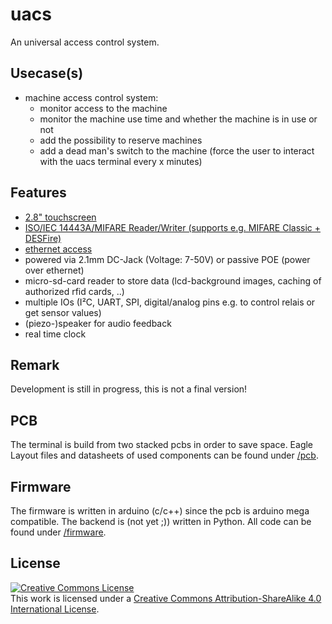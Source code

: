 uacs
====

An universal access control system.

Usecase(s)
----------

* machine access control system:
  * monitor access to the machine
  * monitor the machine use time and whether the machine is in use or not
  * add the possibility to reserve machines
  * add a dead man's switch to the machine (force the user to interact with the uacs terminal every x minutes)

Features
--------

* [2.8" touchscreen](../v2.0/pcb/datasheets/ILI9341.pdf)
* [ISO/IEC 14443A/MIFARE Reader/Writer (supports e.g. MIFARE Classic + DESFire)](../v2.0/pcb/datasheets/PN532-short.pdf)
* [ethernet access](../v2.0/pcb/datasheets/W5100.pdf)
* powered via 2.1mm DC-Jack (Voltage: 7-50V) or passive POE (power over ethernet)
* micro-sd-card reader to store data (lcd-background images, caching of authorized rfid cards, ..)
* multiple IOs (I²C, UART, SPI, digital/analog pins e.g. to control relais or get sensor values)
* (piezo-)speaker for audio feedback
* real time clock

Remark
------

Development is still in progress, this is not a final version!

PCB
---

The terminal is build from two stacked pcbs in order to save space.
Eagle Layout files and datasheets of used components can be found under [/pcb](../v2.0/pcb).

Firmware
--------

The firmware is written in arduino (c/c++) since the pcb is arduino mega compatible.
The backend is (not yet ;)) written in Python.
All code can be found under [/firmware](../v2.0/firmware).

License
-------

<a rel="license" href="http://creativecommons.org/licenses/by-sa/4.0/"><img alt="Creative Commons License" style="border-width:0" src="https://i.creativecommons.org/l/by-sa/4.0/88x31.png" /></a><br />This work is licensed under a <a rel="license" href="http://creativecommons.org/licenses/by-sa/4.0/">Creative Commons Attribution-ShareAlike 4.0 International License</a>.